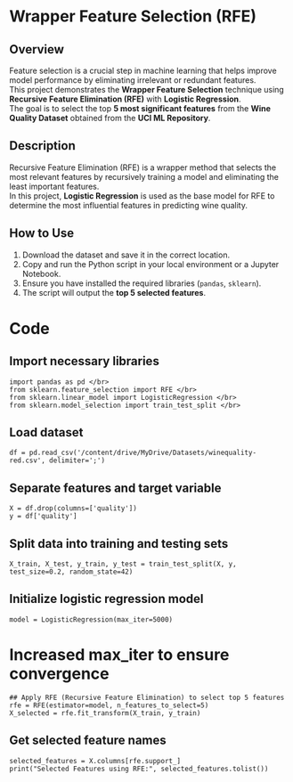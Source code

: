 # Wrapper Feature Selection (RFE)

## Overview  
Feature selection is a crucial step in machine learning that helps improve model performance by eliminating irrelevant or redundant features.  
This project demonstrates the **Wrapper Feature Selection** technique using **Recursive Feature Elimination (RFE)** with **Logistic Regression**.  
The goal is to select the top **5 most significant features** from the **Wine Quality Dataset** obtained from the **UCI ML Repository**.  

## Description  
Recursive Feature Elimination (RFE) is a wrapper method that selects the most relevant features by recursively training a model and eliminating the least important features.  
In this project, **Logistic Regression** is used as the base model for RFE to determine the most influential features in predicting wine quality.  

## How to Use  
1. Download the dataset and save it in the correct location.  
2. Copy and run the Python script in your local environment or a Jupyter Notebook.  
3. Ensure you have installed the required libraries (`pandas`, `sklearn`).  
4. The script will output the **top 5 selected features**.  

# Code  

## Import necessary libraries </br>
```
import pandas as pd </br>
from sklearn.feature_selection import RFE </br>
from sklearn.linear_model import LogisticRegression </br>
from sklearn.model_selection import train_test_split </br>
```
## Load dataset 
```
df = pd.read_csv('/content/drive/MyDrive/Datasets/winequality-red.csv', delimiter=';') 
```

## Separate features and target variable </br>
```
X = df.drop(columns=['quality']) 
y = df['quality'] 
```

## Split data into training and testing sets 
```
X_train, X_test, y_train, y_test = train_test_split(X, y, test_size=0.2, random_state=42) 
```
## Initialize logistic regression model 
```
model = LogisticRegression(max_iter=5000) 
```
# Increased max_iter to ensure convergence
```
## Apply RFE (Recursive Feature Elimination) to select top 5 features
rfe = RFE(estimator=model, n_features_to_select=5) 
X_selected = rfe.fit_transform(X_train, y_train)
```
## Get selected feature names
```
selected_features = X.columns[rfe.support_] 
print("Selected Features using RFE:", selected_features.tolist()) 
```
